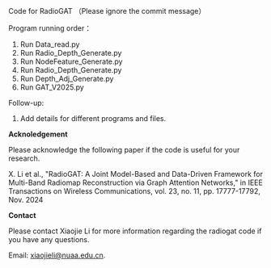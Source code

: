 Code for RadioGAT
（Please ignore the commit message）

Program running order：
1. Run Data_read.py
2. Run Radio_Depth_Generate.py
3. Run NodeFeature_Generate.py
4. Run Radio_Depth_Generate.py
5. Run Depth_Adj_Generate.py
6. Run GAT_V2025.py

Follow-up:
1. Add details for different programs and files.

**Acknoledgement**

Please acknowledge the following paper if the code is useful for your research.

X. Li et al., "RadioGAT: A Joint Model-Based and Data-Driven Framework for Multi-Band Radiomap Reconstruction via Graph Attention Networks," in IEEE Transactions on Wireless Communications, vol. 23, no. 11, pp. 17777-17792, Nov. 2024

**Contact**

Please contact Xiaojie Li for more information regarding the radiogat code if you have any questions.

Email: xiaojieli@nuaa.edu.cn.
